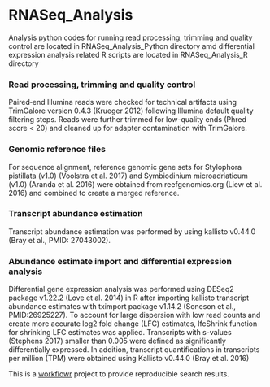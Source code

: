 # RNASeq_Analysis
Analysis python codes for running read processing, trimming and quality control are located in RNASeq_Analysis_Python directory amd differential expression analysis related R scripts are located in RNASeq_Analysis_R directory
### Read processing, trimming and quality control
Paired‐end Illumina reads were checked for technical artifacts using TrimGalore version 0.4.3 (Krueger 2012) following Illumina default quality filtering steps. Reads were further trimmed for low-quality ends (Phred score < 20) and cleaned up for adapter contamination with TrimGalore. 
### Genomic reference files
For sequence alignment, reference genomic gene sets for Stylophora pistillata (v1.0) (Voolstra et al. 2017) and Symbiodinium microadriaticum (v1.0) (Aranda et al. 2016) were obtained from reefgenomics.org (Liew et al. 2016) and combined to create a merged reference. 
### Transcript abundance estimation
Transcript abundance estimation was performed by using kallisto v0.44.0 (Bray et al., PMID: 27043002). 

### Abundance estimate import and differential expression analysis
Differential gene expression analysis was performed using DESeq2 package v1.22.2 (Love et al. 2014) in R after importing kallisto transcript abundance estimates with tximport package v1.14.2 (Soneson et al., PMID:26925227). To account for large dispersion with low read counts and create more accurate log2 fold change (LFC) estimates, lfcShrink function for shrinking LFC estimates was applied. Transcripts with s-values (Stephens 2017) smaller than 0.005 were defined as significantly differentially expressed. In addition, transcript quantifications in transcripts per million (TPM) were obtained using Kallisto v0.44.0 (Bray et al. 2016) 

This is a [workflowr][] project to provide reproducible search results.


[workflowr]: https://github.com/jdblischak/workflowr
